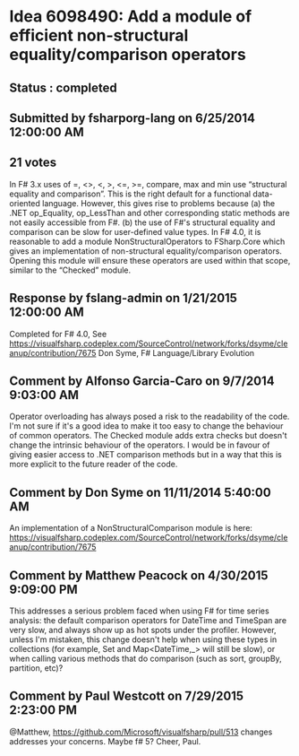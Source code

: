 # Idea 6098490: Add a module of efficient non-structural equality/comparison operators #

## Status : completed

## Submitted by fsharporg-lang on 6/25/2014 12:00:00 AM

## 21 votes

In F# 3.x uses of =, <>, <, >, <=, >=, compare, max and min use “structural equality and comparison”. This is the right default for a functional data-oriented language.
However, this gives rise to problems because
(a) the .NET op_Equality, op_LessThan and other corresponding static methods are not easily accessible from F#.
(b) the use of F#'s structural equality and comparison can be slow for user-defined value types.
In F# 4.0, it is reasonable to add a module NonStructuralOperators to FSharp.Core which gives an implementation of non-structural equality/comparison operators. Opening this module will ensure these operators are used within that scope, similar to the “Checked” module.

## Response by fslang-admin on 1/21/2015 12:00:00 AM

Completed for F# 4.0, See https://visualfsharp.codeplex.com/SourceControl/network/forks/dsyme/cleanup/contribution/7675
Don Syme, F# Language/Library Evolution


## Comment by Alfonso Garcia-Caro on 9/7/2014 9:03:00 AM

Operator overloading has always posed a risk to the readability of the code. I'm not sure if it's a good idea to make it too easy to change the behaviour of common operators. The Checked module adds extra checks but doesn't change the intrinsic behaviour of the operators.
I would be in favour of giving easier access to .NET comparison methods but in a way that this is more explicit to the future reader of the code.

## Comment by Don Syme on 11/11/2014 5:40:00 AM

An implementation of a NonStructuralComparison module is here: https://visualfsharp.codeplex.com/SourceControl/network/forks/dsyme/cleanup/contribution/7675

## Comment by Matthew Peacock on 4/30/2015 9:09:00 PM

This addresses a serious problem faced when using F# for time series analysis: the default comparison operators for DateTime and TimeSpan are very slow, and always show up as hot spots under the profiler. However, unless I'm mistaken, this change doesn't help when using these types in collections (for example, Set<DateTime> and Map<DateTime,_> will still be slow), or when calling various methods that do comparison (such as sort, groupBy, partition, etc)?

## Comment by Paul Westcott on 7/29/2015 2:23:00 PM

@Matthew,
https://github.com/Microsoft/visualfsharp/pull/513 changes addresses your concerns. Maybe f# 5?
Cheer,
Paul.
